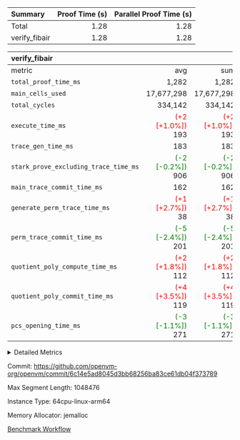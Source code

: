 | Summary | Proof Time (s) | Parallel Proof Time (s) |
|:---|---:|---:|
| Total |  1.28 |  1.28 |
| verify_fibair |  1.28 |  1.28 |


| verify_fibair |||||
|:---|---:|---:|---:|---:|
|metric|avg|sum|max|min|
| `total_proof_time_ms ` |  1,282 |  1,282 |  1,282 |  1,282 |
| `main_cells_used     ` |  17,677,298 |  17,677,298 |  17,677,298 |  17,677,298 |
| `total_cycles        ` |  334,142 |  334,142 |  334,142 |  334,142 |
| `execute_time_ms     ` | <span style='color: red'>(+2 [+1.0%])</span> 193 | <span style='color: red'>(+2 [+1.0%])</span> 193 | <span style='color: red'>(+2 [+1.0%])</span> 193 | <span style='color: red'>(+2 [+1.0%])</span> 193 |
| `trace_gen_time_ms   ` |  183 |  183 |  183 |  183 |
| `stark_prove_excluding_trace_time_ms` | <span style='color: green'>(-2 [-0.2%])</span> 906 | <span style='color: green'>(-2 [-0.2%])</span> 906 | <span style='color: green'>(-2 [-0.2%])</span> 906 | <span style='color: green'>(-2 [-0.2%])</span> 906 |
| `main_trace_commit_time_ms` |  162 |  162 |  162 |  162 |
| `generate_perm_trace_time_ms` | <span style='color: red'>(+1 [+2.7%])</span> 38 | <span style='color: red'>(+1 [+2.7%])</span> 38 | <span style='color: red'>(+1 [+2.7%])</span> 38 | <span style='color: red'>(+1 [+2.7%])</span> 38 |
| `perm_trace_commit_time_ms` | <span style='color: green'>(-5 [-2.4%])</span> 201 | <span style='color: green'>(-5 [-2.4%])</span> 201 | <span style='color: green'>(-5 [-2.4%])</span> 201 | <span style='color: green'>(-5 [-2.4%])</span> 201 |
| `quotient_poly_compute_time_ms` | <span style='color: red'>(+2 [+1.8%])</span> 112 | <span style='color: red'>(+2 [+1.8%])</span> 112 | <span style='color: red'>(+2 [+1.8%])</span> 112 | <span style='color: red'>(+2 [+1.8%])</span> 112 |
| `quotient_poly_commit_time_ms` | <span style='color: red'>(+4 [+3.5%])</span> 119 | <span style='color: red'>(+4 [+3.5%])</span> 119 | <span style='color: red'>(+4 [+3.5%])</span> 119 | <span style='color: red'>(+4 [+3.5%])</span> 119 |
| `pcs_opening_time_ms ` | <span style='color: green'>(-3 [-1.1%])</span> 271 | <span style='color: green'>(-3 [-1.1%])</span> 271 | <span style='color: green'>(-3 [-1.1%])</span> 271 | <span style='color: green'>(-3 [-1.1%])</span> 271 |



<details>
<summary>Detailed Metrics</summary>

|  | verify_program_compile_ms | total_cells | stark_prove_excluding_trace_time_ms | quotient_poly_compute_time_ms | quotient_poly_commit_time_ms | perm_trace_commit_time_ms | pcs_opening_time_ms | main_trace_commit_time_ms |
| --- | --- | --- | --- | --- | --- | --- | --- |
|  | 7 | 65,536 | 40 | 2 | 7 | 0 | 23 | 7 | 

| air_name | rows | quotient_deg | main_cols | interactions | constraints | cells |
| --- | --- | --- | --- | --- | --- | --- |
| AccessAdapterAir<2> |  | 2 |  | 5 | 12 |  | 
| AccessAdapterAir<4> |  | 2 |  | 5 | 12 |  | 
| AccessAdapterAir<8> |  | 2 |  | 5 | 12 |  | 
| FibonacciAir | 32,768 | 1 | 2 |  | 5 | 65,536 | 
| FriReducedOpeningAir |  | 2 |  | 39 | 71 |  | 
| JalRangeCheckAir |  | 2 |  | 9 | 14 |  | 
| NativePoseidon2Air<BabyBearParameters>, 1> |  | 2 |  | 136 | 572 |  | 
| PhantomAir |  | 2 |  | 3 | 5 |  | 
| ProgramAir |  | 1 |  | 1 | 4 |  | 
| VariableRangeCheckerAir |  | 1 |  | 1 | 4 |  | 
| VmAirWrapper<AluNativeAdapterAir, FieldArithmeticCoreAir> |  | 2 |  | 15 | 27 |  | 
| VmAirWrapper<BranchNativeAdapterAir, BranchEqualCoreAir<1> |  | 2 |  | 11 | 25 |  | 
| VmAirWrapper<NativeAdapterAir<2, 0>, PublicValuesCoreAir> |  | 2 |  | 11 | 29 |  | 
| VmAirWrapper<NativeLoadStoreAdapterAir<1>, NativeLoadStoreCoreAir<1> |  | 2 |  | 15 | 20 |  | 
| VmAirWrapper<NativeLoadStoreAdapterAir<4>, NativeLoadStoreCoreAir<4> |  | 2 |  | 15 | 20 |  | 
| VmAirWrapper<NativeVectorizedAdapterAir<4>, FieldExtensionCoreAir> |  | 2 |  | 15 | 27 |  | 
| VmConnectorAir |  | 2 |  | 5 | 11 |  | 
| VolatileBoundaryAir |  | 2 |  | 7 | 19 |  | 

| group | trace_gen_time_ms | total_proof_time_ms | total_cycles | total_cells | stark_prove_excluding_trace_time_ms | quotient_poly_compute_time_ms | quotient_poly_commit_time_ms | perm_trace_commit_time_ms | pcs_opening_time_ms | main_trace_commit_time_ms | main_cells_used | generate_perm_trace_time_ms | execute_time_ms |
| --- | --- | --- | --- | --- | --- | --- | --- | --- | --- | --- | --- | --- | --- |
| verify_fibair | 183 | 1,282 | 334,142 | 62,474,410 | 906 | 112 | 119 | 201 | 271 | 162 | 17,677,298 | 38 | 193 | 

| group | air_name | rows | prep_cols | perm_cols | main_cols | cells |
| --- | --- | --- | --- | --- | --- | --- |
| verify_fibair | AccessAdapterAir<2> | 131,072 |  | 16 | 11 | 3,538,944 | 
| verify_fibair | AccessAdapterAir<4> | 65,536 |  | 16 | 13 | 1,900,544 | 
| verify_fibair | AccessAdapterAir<8> | 128 |  | 16 | 17 | 4,224 | 
| verify_fibair | FriReducedOpeningAir | 2,048 |  | 84 | 27 | 227,328 | 
| verify_fibair | JalRangeCheckAir | 32,768 |  | 28 | 12 | 1,310,720 | 
| verify_fibair | NativePoseidon2Air<BabyBearParameters>, 1> | 32,768 |  | 312 | 398 | 23,265,280 | 
| verify_fibair | PhantomAir | 16,384 |  | 12 | 6 | 294,912 | 
| verify_fibair | ProgramAir | 8,192 |  | 8 | 10 | 147,456 | 
| verify_fibair | VariableRangeCheckerAir | 262,144 | 2 | 8 | 1 | 2,359,296 | 
| verify_fibair | VmAirWrapper<AluNativeAdapterAir, FieldArithmeticCoreAir> | 262,144 |  | 36 | 29 | 17,039,360 | 
| verify_fibair | VmAirWrapper<BranchNativeAdapterAir, BranchEqualCoreAir<1> | 32,768 |  | 28 | 23 | 1,671,168 | 
| verify_fibair | VmAirWrapper<NativeLoadStoreAdapterAir<1>, NativeLoadStoreCoreAir<1> | 65,536 |  | 40 | 21 | 3,997,696 | 
| verify_fibair | VmAirWrapper<NativeLoadStoreAdapterAir<4>, NativeLoadStoreCoreAir<4> | 32,768 |  | 40 | 27 | 2,195,456 | 
| verify_fibair | VmAirWrapper<NativeVectorizedAdapterAir<4>, FieldExtensionCoreAir> | 32,768 |  | 36 | 38 | 2,424,832 | 
| verify_fibair | VmConnectorAir | 2 | 1 | 16 | 5 | 42 | 
| verify_fibair | VolatileBoundaryAir | 65,536 |  | 20 | 12 | 2,097,152 | 

| group | trace_height_constraint | weighted_sum | threshold |
| --- | --- | --- | --- |
| verify_fibair | 0 | 1,085,444 | 2,013,265,921 | 
| verify_fibair | 1 | 5,411,200 | 2,013,265,921 | 
| verify_fibair | 2 | 542,722 | 2,013,265,921 | 
| verify_fibair | 3 | 5,476,612 | 2,013,265,921 | 
| verify_fibair | 4 | 65,536 | 2,013,265,921 | 
| verify_fibair | 5 | 12,851,850 | 2,013,265,921 | 

| trace_height_constraint | threshold |
| --- | --- |
| 0 | 2,013,265,921 | 

</details>


Commit: https://github.com/openvm-org/openvm/commit/6c14e5ad8045d3bb68256ba83ce61db04f373789

Max Segment Length: 1048476

Instance Type: 64cpu-linux-arm64

Memory Allocator: jemalloc

[Benchmark Workflow](https://github.com/openvm-org/openvm/actions/runs/14316545906)
